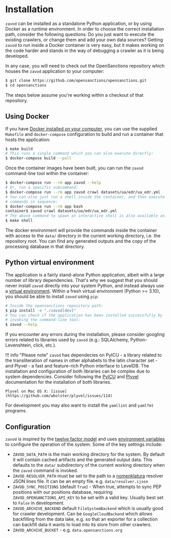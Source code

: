 # Installation

`zavod` can be installed as a standalone Python application, or by using Docker as a runtime environment. In order to choose the correct installation path, consider the following questions: Do you just want to execute the existing crawlers, or change them and add your own data sources? Getting `zavod` to run inside a Docker container is very easy, but it makes working on the code harder and stands in the way of debugging a crawler as it is being developed.

In any case, you will need to check out the OpenSanctions repository which houses the `zavod` application to your computer:

```bash
$ git clone https://github.com/opensanctions/opensanctions.git
$ cd opensanctions
```

The steps below assume you're working within a checkout of that repository.

## Using Docker

If you have [Docker installed on your computer](https://docs.docker.com/get-docker/), you can use the supplied `Makefile` and `docker-compose` configuration to build and run a container that hosts the application:

```bash
$ make build
# This runs a single command which you can also execute directly:
$ docker-compose build --pull
```

Once the container images have been built, you can run the `zavod` command-line
tool within the container:

```bash
$ docker-compose run --rm app zavod --help
# Or, run a specific subcommand:
$ docker-compose run --rm app zavod crawl datasets/ua/edr/ua_edr.yml
# You can also just run a shell inside the container, and then execute multiple
# commands in sequence:
$ docker-compose run --rm app bash
container$ zavod crawl datasets/ua/edr/ua_edr.yml
# The above command to spawn an interactive shell is also available as:
$ make shell
```

The docker environment will provide the commands inside the container with access to the `data/` directory in the current working directory, i.e. the repository root. You can find any generated outputs and the copy of the processing database in that directory.

## Python virtual environment

The application is a fairly stand-alone Python application, albeit with a large number of library dependencies. That's why we suggest that you should never install `zavod` directly into your system Python, and instead always use a [virtual environment](https://docs.python.org/3/tutorial/venv.html). Within a fresh virtual environment (Python >= 3.10), you should be able to install `zavod` using `pip`:

```bash
# Inside the opensanctions repository path:
$ pip install -e "./zavod[dev]"
# You can check if the application has been installed successfully by
# invoking the command-line tool:
$ zavod --help
```

If you encounter any errors during the installation, please consider googling errors related to libraries used by `zavod` (e.g.: SQLAlchemy, Python-Levenshtein, click, etc.).

!!! info "Please note"
    `zavod` has dependecies on PyICU - a library related to the transliteration of names in other alphabets to the latin character set - and Plyvel - a fast and feature-rich Python interface to LevelDB. The installation and configuration of both libraries can be complex due to system dependencies. Consider following the [PyICU](https://pypi.org/project/PyICU/) and [Plyvel](https://plyvel.readthedocs.io/en/latest/installation.html) documentation for the installation of both libraries.

    Plyvel on Mac OS X: [issue](https://github.com/wbolster/plyvel/issues/114)

For development you may also want to install the `yamllint` and `yamlfmt` programs.

## Configuration

`zavod` is inspired by the [twelve factor model](https://12factor.net/) and uses
[environment variables](https://www.twilio.com/blog/2017/01/how-to-set-environment-variables.html) to configure the operation of the system. Some of the key settings include:

* `ZAVOD_DATA_PATH` is the main working directory for the system. By
  default it will contain cached artifacts and the generated output data. This
  defaults to the `data/` subdirectory of the current working directory when the
  `zavod` command is invoked.
* `ZAVOD_RESOLVER_PATH` must be set to the path to a [nomenklatura](https://github.com/opensanctions/nomenklatura)
  resolver JSON lines file. It can be an empty file. e.g. `data/resolver.ijson`
* `ZAVOD_SYNC_POSITIONS` (default `True`) - When true, attempts to sync PEP positions with our positions database, requiring `ZAVOD_OPENSANCTIONS_API_KEY` to be set with a valid key. Usually best set to `False` in development.
* `ZAVOD_ARCHIVE_BACKEND` default `FileSystemBackend` which is usually good for crawler development. Can be `GoogleCloudBackend` which allows backfilling from the data lake, e.g. so that an exporter for a collection can backfill data it wants to load into its store from other crawlers.
* `ZAVOD_ARCHIVE_BUCKET` - e.g. `data.opensanctions.org`